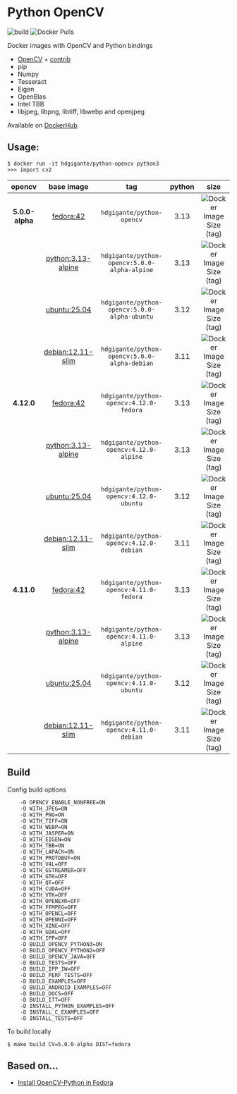 # Python OpenCV

![build](https://github.com/gigante/python-opencv/actions/workflows/build.yml/badge.svg)
![Docker Pulls](https://img.shields.io/docker/pulls/hdgigante/python-opencv?style=flat-square)

Docker images with OpenCV and Python bindings

- [OpenCV](https://github.com/opencv/opencv) + [contrib](https://github.com/opencv/opencv_contrib)
- pip
- Numpy
- Tesseract
- Eigen
- OpenBlas
- Intel TBB
- libjpeg, libpng, libtiff, libwebp and openjpeg

Available on [DockerHub](https://hub.docker.com/r/hdgigante/python-opencv)

## Usage:

```
$ docker run -it hdgigante/python-opencv python3
>>> import cv2
```

| opencv | base image | tag | python | size |
|:---------:|:------:|:-----:|:-----:|:-----:|
| **5.0.0-alpha** | [fedora:42](https://hub.docker.com/_/fedora) | `hdgigante/python-opencv` | 3.13 | ![Docker Image Size (tag)](https://img.shields.io/docker/image-size/hdgigante/python-opencv/5.0.0-alpha-fedora?label=%20&logo=docker&logoColor=white&style=flat-square) |
| | [python:3.13-alpine](https://hub.docker.com/_/python) | `hdgigante/python-opencv:5.0.0-alpha-alpine` | 3.13 | ![Docker Image Size (tag)](https://img.shields.io/docker/image-size/hdgigante/python-opencv/5.0.0-alpha-alpine?label=%20&logo=docker&logoColor=white&style=flat-square) |
| | [ubuntu:25.04](https://hub.docker.com/_/ubuntu) | `hdgigante/python-opencv:5.0.0-alpha-ubuntu` | 3.12 | ![Docker Image Size (tag)](https://img.shields.io/docker/image-size/hdgigante/python-opencv/5.0.0-alpha-ubuntu?label=%20&logo=docker&logoColor=white&style=flat-square) |
| | [debian:12.11-slim](https://hub.docker.com/_/debian) | `hdgigante/python-opencv:5.0.0-alpha-debian` | 3.11 | ![Docker Image Size (tag)](https://img.shields.io/docker/image-size/hdgigante/python-opencv/5.0.0-alpha-debian?label=%20&logo=docker&logoColor=white&style=flat-square) |
| **4.12.0** | [fedora:42](https://hub.docker.com/_/fedora) | `hdgigante/python-opencv:4.12.0-fedora` | 3.13 | ![Docker Image Size (tag)](https://img.shields.io/docker/image-size/hdgigante/python-opencv/4.12.0-fedora?label=%20&logo=docker&logoColor=white&style=flat-square) |
| | [python:3.13-alpine](https://hub.docker.com/_/python) | `hdgigante/python-opencv:4.12.0-alpine` | 3.13 | ![Docker Image Size (tag)](https://img.shields.io/docker/image-size/hdgigante/python-opencv/4.12.0-alpine?label=%20&logo=docker&logoColor=white&style=flat-square) |
| | [ubuntu:25.04](https://hub.docker.com/_/ubuntu) | `hdgigante/python-opencv:4.12.0-ubuntu` | 3.12 | ![Docker Image Size (tag)](https://img.shields.io/docker/image-size/hdgigante/python-opencv/4.12.0-ubuntu?label=%20&logo=docker&logoColor=white&style=flat-square) |
| | [debian:12.11-slim](https://hub.docker.com/_/debian) | `hdgigante/python-opencv:4.12.0-debian` | 3.11 | ![Docker Image Size (tag)](https://img.shields.io/docker/image-size/hdgigante/python-opencv/4.12.0-debian?label=%20&logo=docker&logoColor=white&style=flat-square) |
| **4.11.0** | [fedora:42](https://hub.docker.com/_/fedora) | `hdgigante/python-opencv:4.11.0-fedora` | 3.13 | ![Docker Image Size (tag)](https://img.shields.io/docker/image-size/hdgigante/python-opencv/4.11.0-fedora?label=%20&logo=docker&logoColor=white&style=flat-square) |
| | [python:3.13-alpine](https://hub.docker.com/_/python) | `hdgigante/python-opencv:4.11.0-alpine` | 3.13 | ![Docker Image Size (tag)](https://img.shields.io/docker/image-size/hdgigante/python-opencv/4.11.0-alpine?label=%20&logo=docker&logoColor=white&style=flat-square) |
| | [ubuntu:25.04](https://hub.docker.com/_/ubuntu) | `hdgigante/python-opencv:4.11.0-ubuntu` | 3.12 | ![Docker Image Size (tag)](https://img.shields.io/docker/image-size/hdgigante/python-opencv/4.11.0-ubuntu?label=%20&logo=docker&logoColor=white&style=flat-square) |
| | [debian:12.11-slim](https://hub.docker.com/_/debian) | `hdgigante/python-opencv:4.11.0-debian` | 3.11 | ![Docker Image Size (tag)](https://img.shields.io/docker/image-size/hdgigante/python-opencv/4.11.0-debian?label=%20&logo=docker&logoColor=white&style=flat-square) |

## Build

Config build options

```
    -D OPENCV_ENABLE_NONFREE=ON
    -D WITH_JPEG=ON
    -D WITH_PNG=ON
    -D WITH_TIFF=ON
    -D WITH_WEBP=ON
    -D WITH_JASPER=ON
    -D WITH_EIGEN=ON
    -D WITH_TBB=ON
    -D WITH_LAPACK=ON
    -D WITH_PROTOBUF=ON
    -D WITH_V4L=OFF
    -D WITH_GSTREAMER=OFF
    -D WITH_GTK=OFF
    -D WITH_QT=OFF
    -D WITH_CUDA=OFF
    -D WITH_VTK=OFF
    -D WITH_OPENEXR=OFF
    -D WITH_FFMPEG=OFF
    -D WITH_OPENCL=OFF
    -D WITH_OPENNI=OFF
    -D WITH_XINE=OFF
    -D WITH_GDAL=OFF
    -D WITH_IPP=OFF
    -D BUILD_OPENCV_PYTHON3=ON
    -D BUILD_OPENCV_PYTHON2=OFF
    -D BUILD_OPENCV_JAVA=OFF
    -D BUILD_TESTS=OFF
    -D BUILD_IPP_IW=OFF
    -D BUILD_PERF_TESTS=OFF
    -D BUILD_EXAMPLES=OFF
    -D BUILD_ANDROID_EXAMPLES=OFF
    -D BUILD_DOCS=OFF
    -D BUILD_ITT=OFF
    -D INSTALL_PYTHON_EXAMPLES=OFF
    -D INSTALL_C_EXAMPLES=OFF
    -D INSTALL_TESTS=OFF
```

To build locally

```
$ make build CV=5.0.0-alpha DIST=fedora
```

## Based on...

- [Install OpenCV-Python in Fedora](https://docs.opencv.org/4.11.0/dd/dd5/tutorial_py_setup_in_fedora.html)
